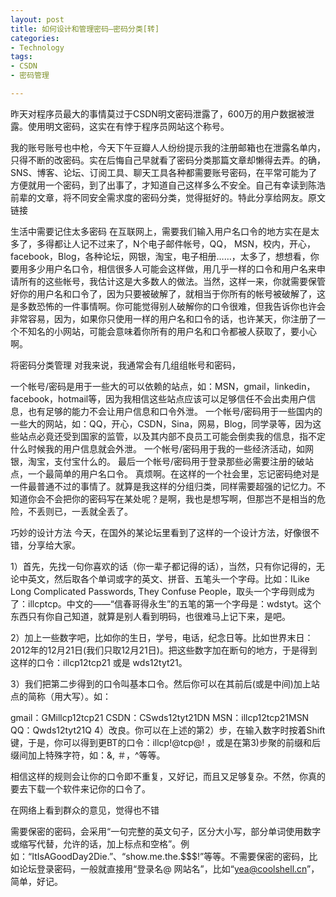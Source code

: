 ```yaml
---
layout: post
title: 如何设计和管理密码–密码分类[转]
categories:
- Technology
tags:
- CSDN
- 密码管理

---
```



昨天对程序员最大的事情莫过于CSDN明文密码泄露了，600万的用户数据被泄露。使用明文密码，这实在有悖于程序员网站这个称号。

我的账号账号也中枪，今天下午豆瓣人人纷纷提示我的注册邮箱也在泄露名单内，只得不断的改密码。实在后悔自己早就看了密码分类那篇文章却懒得去弄。的确，SNS、博客、论坛、订阅工具、聊天工具各种都需要账号密码，在平常可能为了方便就用一个密码，到了出事了，才知道自己这样多么不安全。自己有幸读到陈浩前辈的文章，将不同安全需求度的密码分类，觉得挺好的。特此分享给网友。原文链接

生活中需要记住太多密码
在互联网上，需要我们输入用户名口令的地方实在是太多了，多得都让人记不过来了，N个电子邮件帐号，QQ， MSN，校内，开心，facebook，Blog，各种论坛，网银，淘宝，电子相册……，太多了，想想看，你要用多少用户名口令，相信很多人可能会这样做，用几乎一样的口令和用户名来申请所有的这些帐号，我估计这是大多数人的做法。当然，这样一来，你就需要保管好你的用户名和口令了，因为只要被破解了，就相当于你所有的帐号被破解了，这是多数恐怖的一件事情啊。你可能觉得别人破解你的口令很难，但我告诉你也许会非常容易，因为，如果你只使用一样的用户名和口令的话，也许某天，你注册了一个不知名的小网站，可能会意味着你所有的用户名和口令都被人获取了，要小心啊。

将密码分类管理
对我来说，我通常会有几组组帐号和密码，

一个帐号/密码是用于一些大的可以依赖的站点，如：MSN，gmail，linkedin，facebook，hotmail等，因为我相信这些站点应该可以足够信任不会出卖用户信息，也有足够的能力不会让用户信息和口令外泄。
一个帐号/密码用于一些国内的一些大的网站，如：QQ，开心，CSDN，Sina，网易，Blog，同学录等，因为这些站点必竟还受到国家的监管，以及其内部不良员工可能会倒卖我的信息，指不定什么时候我的用户信息就会外泄。
一个帐号/密码用于我的一些经济活动，如网银，淘宝，支付宝什么的。
最后一个帐号/密码用于登录那些必需要注册的破站点，一个最简单的用户名口令。
真烦啊。在这样的一个社会里，忘记密码绝对是一件最普通不过的事情了。就算是我这样的分组归类，同样需要超强的记忆力。不知道你会不会把你的密码写在某处呢？是啊，我也是想写啊，但那岂不是相当的危险，不丢则已，一丢就全丢了。

巧妙的设计方法
今天，在国外的某论坛里看到了这样的一个设计方法，好像很不错，分享给大家。

1）首先，先找一句你喜欢的话（你一辈子都记得的话），当然，只有你记得的，无论中英文，然后取各个单词或字的英文、拼音、五笔头一个字母。比如：ILike Long Complicated Passwords, They Confuse People，取头一个字母则成为了：illcptcp。中文的——“信春哥得永生”的五笔的第一个字母是：wdstyt。这个东西只有你自己知道，就算是别人看到明码，也很难马上记下来，是吧。

2）加上一些数字吧，比如你的生日，学号，电话，纪念日等。比如世界末日：2012年的12月21日(我们只取12月21日)。把这些数字加在断句的地方，于是得到这样的口令：illcp12tcp21 或是 wds12tyt21。

3）我们把第二步得到的口令叫基本口令。然后你可以在其前后(或是中间)加上站点的简称（用大写）。如：

gmail：GMillcp12tcp21
CSDN：CSwds12tyt21DN
MSN：illcp12tcp21MSN
QQ：Qwds12tyt21Q
4）改良。你可以在上述的第2）步，在输入数字时按着Shift键，于是，你可以得到更BT的口令：illcp!@tcp@! ，或是在第3)步聚的前缀和后缀间加上特殊字符，如：&, ＃，^等等。

相信这样的规则会让你的口令即不重复，又好记，而且又足够复杂。不然，你真的要去下载一个软件来记你的口令了。

 

在网络上看到群众的意见，觉得也不错

需要保密的密码，会采用“一句完整的英文句子，区分大小写，部分单词使用数字或缩写代替，允许的话，加上标点和空格”。例如：“ItIsAGoodDay2Die.”、“show.me.the.$$$!”等等。不需要保密的密码，比如论坛登录密码，一般就直接用“登录名@ 网站名”，比如“yea@coolshell.cn”，简单，好记。